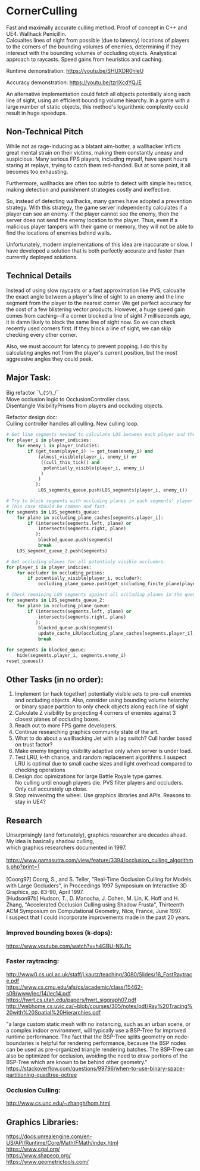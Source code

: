 # CornerCulling
Fast and maximally accurate culling method. Proof of concept in C++ and UE4.
Wallhack Penicillin.  
Calcualtes lines of sight from possible (due to latency) locations of players to the corners of the bounding volumes of enemies,
determining if they interesct with the bounding volumes of occluding objects. Analystical approach to raycasts. Speed gains from heuristics and caching.

Runtime demonstration:
https://youtu.be/SHUXDR0hleU

Accuracy demonstration:
https://youtu.be/tzrIXcdYQJE

An alternative implementation could fetch all objects potentially along each line of sight,
using an efficient bounding volume hiearchy. In a game with a large number of static objects,
this method's logarithmic complexity could result in huge speedups.

## Non-Technical Pitch

While not as rage-inducing as a blatant aim-botter, a wallhacker inflicts great mental strain on their victims, making them constantly uneasy and suspicious. Many serious FPS players, including myself, have spent hours staring at replays, trying to catch them red-handed. But at some point, it all becomes too exhausting.

Furthermore, wallhacks are often too subtle to detect with simple heuristics, making detection and punishment strategies costly and ineffective.

So, instead of detecting wallhacks, many games have adopted a prevention strategy. With this strategy, the game server independently calculates if a player can see an enemy. If the player cannot see the enemy, then the server does not send the enemy location to the player. Thus, even if a malicious player tampers with their game or memory, they will not be able to find the locations of enemies behind walls.

Unfortunately, modern implementations of this idea are inaccurate or slow. I have developed a solution that is both perfectly accurate and faster than currently deployed solutions.

## Technical Details

Instead of using slow raycasts or a fast approximation like PVS, calcualte the exact angle between a player's line of sight to an enemy and the line segment from the player to the nearest corner. We get perfect accuracy for the cost of a few blistering vector products. However, a huge speed gain comes from caching--if a corner blocked a line of sight 7 milliseconds ago, it is damn likely to block the same line of sight now. So we can check recently used corners first. If they block a line of sight, we can skip checking every other corner.

Also, we must account for latency to prevent popping. I do this by calculating angles not from the player's current position, but the most aggressive angles they could peek.

## Major Task:  
Big refactor ¯\\\_(ツ)_/¯  
Move occlusion logic to OcclusionController class.  
Disentangle VisibilityPrisms from players and occluding objects.  

Refactor design doc:  
    Culling controller handles all culling. New culling loop.  
    
```python
# Get line segments needed to calculate LOS between each player and their enemies.
for player_i in player_indicies:  
    for enemy_i in player_indicies:
        if (get_team(player_i) != get_team(enemy_i) and
            (almost_visible(player_i, enemy_i) or
             ((cull_this_tick() and
              potentially_visible(player_i, enemy_i)
             )
            )
           ):  
            LOS_segments_queue.push(LOS_segments(player_i, enemy_i))

# Try to block segments with occluding planes in each segments' player's cache.
# This case should be common and fast.
for segments in LOS_segments_queue:
    for plane in occluding_plane_caches[segments.player_i]:  
        if (intersects(segments.left, plane) or
            intersects(segments.right, plane)
           ):
            blocked_queue.push(segments)
            break
    LOS_segment_queue_2.push(segments)

# Get occluding planes for all potentialy visible occluders.
for player_i in player_indicies:  
    for occluder in occluding_prisms:  
        if potentially_visible(player_i, occluder):  
            occluding_plane_queue.push(get_occluding_finite_plane(player_i, occluder))

# Check remaining LOS segments against all occluding planes in the queue.
for segments in LOS_segments_queue_2:
    for plane in occluding_plane_queue:  
        if (intersects(segments.left, plane) or
            intersects(segments.right, plane)
           ):
            blocked_queue.push(segments)
            update_cache_LRU(occluding_plane_caches[segments.player_i], plane)
            break

for segments in blocked_queue:
    hide(segments.player_i, segments.enemy_i)
reset_queues()
```
               
## Other Tasks (in no order):
1)  Implement (or hack together) potentially visible sets to pre-cull enemies and occluding objects.
    Also, consider using bounding volume heiarchy or binary space partition to only check objects
    along each line of sight  
3)  Calculate Z visibility by projecting 4 corners of enemies against 3 closest planes of occluding boxes.  
4)  Reach out to more FPS game developers.  
5)  Continue researching graphics community state of the art.  
6)  What to do about a wallhacking Jet with a lag switch? Cull harder based on trust factor?  
8)  Make enemy lingering visibility adaptive only when server is under load.  
9)  Test LRU, k-th chance, and random replacement algorithms. I suspect LRU is optimal due
    to small cache sizes and light overhead compared to checking operations  
11) Design doc opimizations for large Battle Royale type games.  
    No culling until enough players die. PVS filter players and occluders. Only cull accurately up close.  
12) Stop reinvenitng the wheel. Use graphics libraries and APIs. Reasons to stay in UE4?  

## Research
Unsurprisingly (and fortunately), graphics researcher are decades ahead. My idea is basically shadow culling,  
which graphics researchers documented in 1997. <br />  
https://www.gamasutra.com/view/feature/3394/occlusion_culling_algorithms.php?print=1 <br />  
[Coorg97] Coorg, S., and S. Teller, "Real-Time Occlusion Culling for Models with Large Occluders", in Proceedings 1997 Symposium on Interactive 3D Graphics, pp. 83-90, April 1997.  
[Hudson97b] Hudson, T., D. Manocha, J. Cohen, M. Lin, K. Hoff and H. Zhang, "Accelerated Occlusion Culling using Shadow Frusta", Thirteenth ACM Symposium on Computational Geometry, Nice, France, June 1997.  
I suspect that I could incorporate improvements made in the past 20 years.  

### Improved bounding boxes (k-dops):  
https://www.youtube.com/watch?v=h4GBU-NXJ1c  

### Faster raytracing:  
http://www0.cs.ucl.ac.uk/staff/j.kautz/teaching/3080/Slides/16_FastRaytrace.pdf  
https://www.cs.cmu.edu/afs/cs/academic/class/15462-s09/www/lec/14/lec14.pdf
https://hwrt.cs.utah.edu/papers/hwrt_siggraph07.pdf
http://webhome.cs.uvic.ca/~blob/courses/305/notes/pdf/Ray%20Tracing%20with%20Spatial%20Hierarchies.pdf

"a large custom static mesh with no instancing, such as an urban scene, or a complex indoor environment, will typically use a BSP-Tree for improved runtime performance. The fact that the BSP-Tree splits geometry on node-boundaries is helpful for rendering performance, because the BSP nodes can be used as pre-organized triangle rendering batches. The BSP-Tree can also be optimized for occlusion, avoiding the need to draw portions of the BSP-Tree which are known to be behind other geometry."  
https://stackoverflow.com/questions/99796/when-to-use-binary-space-partitioning-quadtree-octree

### Occlusion Culling:  
http://www.cs.unc.edu/~zhangh/hom.html  

## Graphics Libraries:  
https://docs.unrealengine.com/en-US/API/Runtime/Core/Math/FMath/index.html  
https://www.cgal.org/  
https://www.shapeop.org/  
https://www.geometrictools.com/  
